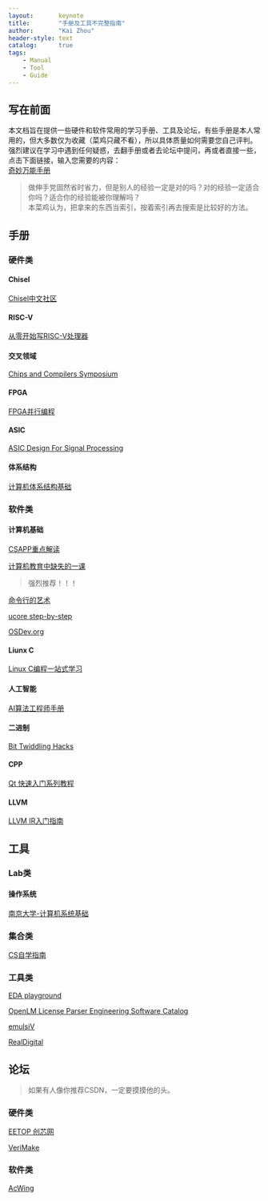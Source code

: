 ```yaml
---
layout:       keynote
title:        "手册及工具不完整指南"
author:       "Kai Zhou"
header-style: text
catalog:      true
tags:
    - Manual
    - Tool
    - Guide
---
```

<!--
 * @Author: 22040240-Zhou Kai 1204617231@qq.com
 * @Date: 2022-08-20 14:17:12
 * @LastEditors: 22040240-Zhou Kai 1204617231@qq.com
 * @LastEditTime: 2022-08-25 13:32:44
 * @FilePath: /Kaigard.github.io/_posts/BOOK/2022-8-20-BOOK.md
 * @Description: 这是默认设置,请设置`customMade`, 打开koroFileHeader查看配置 进行设置: https://github.com/OBKoro1/koro1FileHeader/wiki/%E9%85%8D%E7%BD%AE
-->


## 写在前面  
本文档旨在提供一些硬件和软件常用的学习手册、工具及论坛，有些手册是本人常用的，但大多数仅为收藏（菜鸡只藏不看），所以具体质量如何需要您自己评判。
强烈建议在学习中遇到任何疑惑，去翻手册或者去论坛中提问，再或者直接一些，点击下面链接，输入您需要的内容：  
[奇妙万能手册](https://www.google.com/)  

>做伸手党固然省时省力，但是别人的经验一定是对的吗？对的经验一定适合你吗？适合你的经验能被你理解吗？  
本菜鸡认为，把拿来的东西当索引，按着索引再去搜索是比较好的方法。

## 手册  
### 硬件类
#### Chisel  
[Chisel中文社区](https://www.chiselchina.com/archives/)

#### RISC-V  
[从零开始写RISC-V处理器](https://liangkangnan.gitee.io/2020/04/29/%E4%BB%8E%E9%9B%B6%E5%BC%80%E5%A7%8B%E5%86%99RISC-V%E5%A4%84%E7%90%86%E5%99%A8/)

#### 交叉领域
[Chips and Compilers Symposium](https://mlsys.org/virtual/2021/symposium/1643)

#### FPGA  
[FPGA并行编程](https://xupsh.github.io/pp4fpgas-cn/PREFACE.html)  

#### ASIC
[ASIC Design For Signal Processing](https://www.geoffknagge.com/fyp/index.shtml#top)

#### 体系结构
[计算机体系结构基础](https://foxsen.github.io/archbase/)

### 软件类 
#### 计算机基础
[CSAPP重点解读](https://fengmuzi2003.gitbook.io/csapp3e/)  

[计算机教育中缺失的一课](https://missing-semester-cn.github.io/)
> 强烈推荐！！！  

[命令行的艺术](https://github.com/jlevy/the-art-of-command-line/blob/master/README-zh.md)  

[ucore step-by-step](https://1790865014.gitbook.io/ucore-step-by-step/)  

[OSDev.org](https://wiki.osdev.org/Main_Page)

#### Liunx C  
[Linux C编程一站式学习](http://akaedu.github.io/book/)  

#### 人工智能
[AI算法工程师手册](http://huaxiaozhuan.com/)  

#### 二进制
[Bit Twiddling Hacks](https://graphics.stanford.edu/~seander/bithacks.html)

#### CPP
[Qt 快速入门系列教程](http://shouce.jb51.net/qt-beginning/)

#### LLVM
[LLVM IR入门指南](https://github.com/Evian-Zhang/llvm-ir-tutorial)

## 工具  
### Lab类
#### 操作系统
[南京大学-计算机系统基础](https://nju-projectn.github.io/ics-pa-gitbook/ics2020/)

### 集合类
[CS自学指南](https://csdiy.wiki/%E8%BD%AF%E4%BB%B6%E5%B7%A5%E7%A8%8B/6031/)

### 工具类
[EDA playground](https://www.edaplayground.com/x/NRm)  

[OpenLM License Parser Engineering Software Catalog](https://alllicenseparser.com/engineering-db/flexlm/snpslmd/index.html)    

[emulsiV](http://tice.sea.eseo.fr/riscv/)

[RealDigital](https://www.realdigital.org/)

## 论坛
>如果有人像你推荐CSDN，一定要摸摸他的头。  

### 硬件类
[EETOP 创芯网](https://bbs.eetop.cn/)  

[VeriMake](https://verimake.com/)

### 软件类
[AcWing](https://www.acwing.com/)